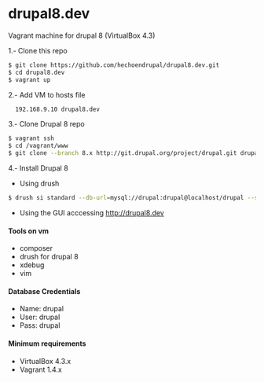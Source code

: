 drupal8.dev
===========

Vagrant machine for drupal 8 (VirtualBox 4.3)

1.- Clone this repo
```bash
$ git clone https://github.com/hechoendrupal/drupal8.dev.git
$ cd drupal8.dev
$ vagrant up
```

2.- Add VM to hosts file
```bash
  192.168.9.10 drupal8.dev
```

3.- Clone Drupal 8 repo
```bash
$ vagrant ssh
$ cd /vagrant/www
$ git clone --branch 8.x http://git.drupal.org/project/drupal.git drupal8.dev
```

4.- Install Drupal 8
* Using drush
```bash
$ drush si standard --db-url=mysql://drupal:drupal@localhost/drupal --site-name=drupal8.dev --account-name=admin --account-pass=admin --account-mail=[user-email]
```

* Using the GUI acccessing http://drupal8.dev

#### Tools on vm
* composer
* drush for drupal 8
* xdebug
* vim

#### Database Credentials
* Name: drupal
* User: drupal
* Pass: drupal

#### Minimum requirements
* VirtualBox 4.3.x
* Vagrant 1.4.x
